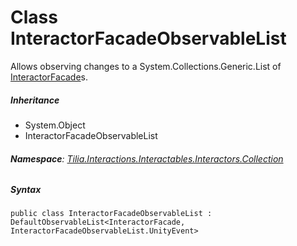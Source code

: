 # Class InteractorFacadeObservableList

Allows observing changes to a System.Collections.Generic.List<T> of [InteractorFacade]s.

##### Inheritance

* System.Object
* InteractorFacadeObservableList

###### **Namespace**: [Tilia.Interactions.Interactables.Interactors.Collection]

##### Syntax

```
public class InteractorFacadeObservableList : DefaultObservableList<InteractorFacade, InteractorFacadeObservableList.UnityEvent>
```

[InteractorFacade]: Tilia.Interactions.Interactables.Interactors.InteractorFacade.md
[Tilia.Interactions.Interactables.Interactors.Collection]: README.md